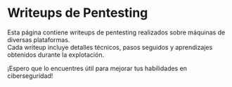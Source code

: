 # Writeups de Pentesting

Esta página contiene writeups de pentesting realizados sobre máquinas de diversas plataformas.  
Cada writeup incluye detalles técnicos, pasos seguidos y aprendizajes obtenidos durante la explotación.

¡Espero que lo encuentres útil para mejorar tus habilidades en ciberseguridad!
